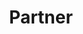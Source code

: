 ﻿---
name: Kim Jones Penepacker
title: Partner
email: kim@thetexaslawdog.com
title2: 
mda: FALSE
---

